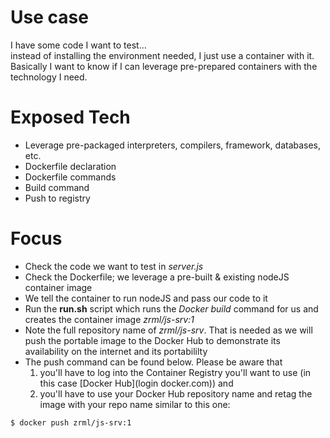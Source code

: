 # Use case
I have some code I want to test...  
instead of installing the environment needed, I just use a container with it. Basically I want to know if I can leverage pre-prepared containers with the technology I need.


# Exposed Tech
+ Leverage pre-packaged interpreters, compilers, framework, databases, etc.
+ Dockerfile declaration
+ Dockerfile commands
+ Build command
+ Push to registry

# Focus
+ Check the code we want to test in *server.js*
+ Check the Dockerfile; we leverage a pre-built & existing nodeJS container image
+ We tell the container to run nodeJS and pass our code to it
+ Run the **run.sh** script which runs the *Docker build* command for us and creates the container image *zrml/js-srv:1*
+ Note the full repository name of *zrml/js-srv*. That is needed as we will push the portable image to the Docker Hub to demonstrate its availability on the internet and its portabililty
+ The push command can be found below. Please be aware that  
	1) you'll have to log into the Container Registry you'll want to use (in this case [Docker Hub](login docker.com)) and  
	2) you'll have to use your Docker Hub repository name and retag the image with your repo name similar to this one:  
```
$ docker push zrml/js-srv:1
```  

